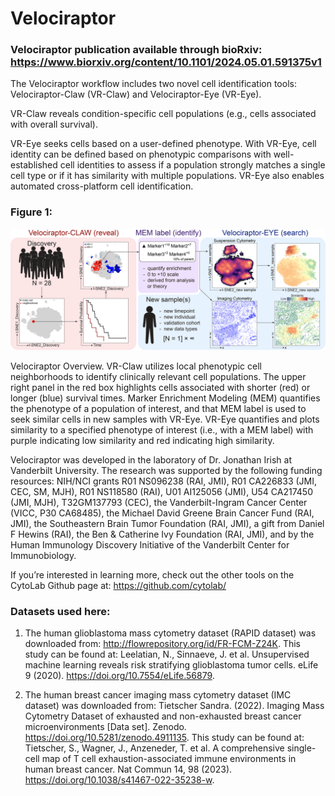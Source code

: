 # Velociraptor

### Velociraptor publication available through bioRxiv: https://www.biorxiv.org/content/10.1101/2024.05.01.591375v1

The Velociraptor workflow includes two novel cell identification tools: Velociraptor-Claw (VR-Claw) and Velociraptor-Eye (VR-Eye).

VR-Claw reveals condition-specific cell populations (e.g., cells associated with overall survival).

VR-Eye seeks cells based on a user-defined phenotype. With VR-Eye, cell identity can be defined based on phenotypic comparisons with well-established cell identities to assess if a population strongly matches a single cell type or if it has similarity with multiple populations. VR-Eye also enables automated cross-platform cell identification.

### Figure 1:

![alt text](https://github.com/clairecross/Velociraptor/blob/main/Velociraptor%20Overview.png)

Velociraptor Overview. VR-Claw utilizes local phenotypic cell neighborhoods to identify clinically relevant cell populations. The upper right panel in the red box highlights cells associated with shorter (red) or longer (blue) survival times. Marker Enrichment Modeling (MEM) quantifies the phenotype of a population of interest, and that MEM label is used to seek similar cells in new samples with VR-Eye. VR-Eye quantifies and plots similarity to a specified phenotype of interest (i.e., with a MEM label) with purple indicating low similarity and red indicating high similarity. 

Velociraptor was developed in the laboratory of Dr. Jonathan Irish at Vanderbilt University.  The research was supported by the following funding resources: NIH/NCI grants R01 NS096238 (RAI, JMI), R01 CA226833 (JMI, CEC, SM, MJH), R01 NS118580 (RAI), U01 AI125056 (JMI), U54 CA217450 (JMI, MJH), T32GM137793 (CEC), the Vanderbilt-Ingram Cancer Center (VICC, P30 CA68485), the Michael David Greene Brain Cancer Fund (RAI, JMI), the Southeastern Brain Tumor Foundation (RAI, JMI), a gift from Daniel F Hewins (RAI), the Ben & Catherine Ivy Foundation (RAI, JMI), and by the Human Immunology Discovery Initiative of the Vanderbilt Center for Immunobiology.

If you’re interested in learning more, check out the other tools on the CytoLab Github page at:
https://github.com/cytolab/

### Datasets used here:
1. The human glioblastoma mass cytometry dataset (RAPID dataset) was downloaded from: http://flowrepository.org/id/FR-FCM-Z24K. This study can be found at: Leelatian, N., Sinnaeve, J. et al. Unsupervised machine learning reveals risk stratifying glioblastoma tumor cells. eLife 9 (2020). https://doi.org/10.7554/eLife.56879.

2. The human breast cancer imaging mass cytometry dataset (IMC dataset) was downloaded from: Tietscher Sandra. (2022). Imaging Mass Cytometry Dataset of exhausted and non-exhausted breast cancer microenvironments [Data set]. Zenodo. https://doi.org/10.5281/zenodo.4911135. This study can be found at: Tietscher, S., Wagner, J., Anzeneder, T. et al. A comprehensive single-cell map of T cell exhaustion-associated immune environments in human breast cancer. Nat Commun 14, 98 (2023). https://doi.org/10.1038/s41467-022-35238-w.

